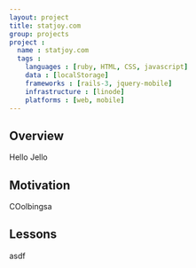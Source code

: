 ```yaml
---
layout: project
title: statjoy.com
group: projects
project :
  name : statjoy.com
  tags :
    languages : [ruby, HTML, CSS, javascript]
    data : [localStorage]
    frameworks : [rails-3, jquery-mobile]
    infrastructure : [linode]
    platforms : [web, mobile]
---
```


## Overview 

Hello Jello

## Motivation

COolbingsa

## Lessons 

asdf
